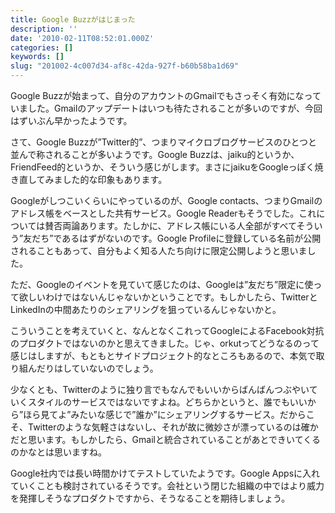 ```yaml
---
title: Google Buzzがはじまった
description: ''
date: '2010-02-11T08:52:01.000Z'
categories: []
keywords: []
slug: "201002-4c007d34-af8c-42da-927f-b60b58ba1d69"
---
```

Google Buzzが始まって、自分のアカウントのGmailでもさっそく有効になっていました。Gmailのアップデートはいつも待たされることが多いのですが、今回はずいぶん早かったようです。

さて、Google Buzzが”Twitter的”、つまりマイクロブログサービスのひとつと並んで称されることが多いようです。Google Buzzは、jaiku的というか、FriendFeed的というか、そういう感じがします。まさにjaikuをGoogleっぽく焼き直してみました的な印象もあります。

Googleがしつこいくらいにやっているのが、Google contacts、つまりGmailのアドレス帳をベースとした共有サービス。Google Readerもそうでした。これについては賛否両論あります。たしかに、アドレス帳にいる人全部がすべてそういう”友だち”であるはずがないのです。Google Profileに登録している名前が公開されることもあって、自分もよく知る人たち向けに限定公開しようと思いました。

ただ、Googleのイベントを見ていて感じたのは、Googleは”友だち”限定に使って欲しいわけではないんじゃないかということです。もしかしたら、TwitterとLinkedInの中間あたりのシェアリングを狙っているんじゃないかと。

こういうことを考えていくと、なんとなくこれってGoogleによるFacebook対抗のプロダクトではないのかと思えてきました。じゃ、orkutってどうなるのって感じはしますが、もともとサイドプロジェクト的なところもあるので、本気で取り組んだりはしていないのでしょう。

少なくとも、Twitterのように独り言でもなんでもいいからばんばんつぶやいていくスタイルのサービスではないですよね。どちらかというと、誰でもいいから”ほら見てよ”みたいな感じで”誰か”にシェアリングするサービス。だからこそ、Twitterのような気軽さはないし、それが故に微妙さが漂っているのは確かだと思います。もしかしたら、Gmailと統合されていることがあとできいてくるのかなとは思いますね。

Google社内では長い時間かけてテストしていたようです。Google Appsに入れていくことも検討されているそうです。会社という閉じた組織の中ではより威力を発揮しそうなプロダクトですから、そうなることを期待しましょう。
